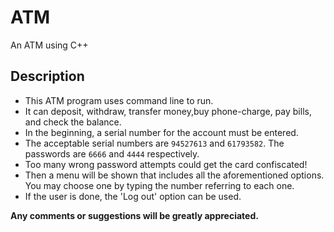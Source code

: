 # ATM
An ATM using C++

## Description

* This ATM program uses command line to run.
* It can deposit, withdraw, transfer money,buy phone-charge, pay bills, and check the balance.
* In the beginning, a serial number for the account must be entered.
* The acceptable serial numbers are `94527613` and `61793582`. The passwords are `6666` and `4444` respectively.
* Too many wrong password attempts could get the card confiscated!
* Then a menu will be shown that includes all the aforementioned options. You may choose one by typing the number referring to each one.
* If the user is done, the 'Log out' option can be used.

**Any comments or suggestions will be greatly appreciated.**

